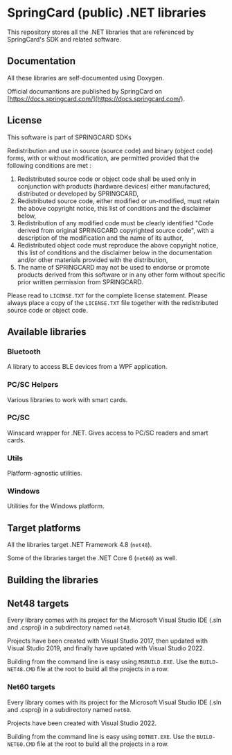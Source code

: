 # SpringCard (public) .NET libraries

This repository stores all the .NET libraries that are referenced by SpringCard's SDK and related software.

## Documentation

All these libraries are self-documented using Doxygen.

Official documantions are published by SpringCard on [https://docs.springcard.com/](https://docs.springcard.com/).

## License

This software is part of SPRINGCARD SDKs

Redistribution and use in source (source code) and binary (object code) forms, with or without modification, are permitted provided that the following conditions are met :

1. Redistributed source code or object code shall be used only in conjunction with products (hardware devices) either manufactured, distributed or developed by SPRINGCARD,
2. Redistributed source code, either modified or un-modified, must retain the above copyright notice, this list of conditions and the disclaimer below,
3. Redistribution of any modified code must be clearly identified "Code derived from original SPRINGCARD copyrighted source code", with a description of the modification and the name of its author,
4. Redistributed object code must reproduce the above copyright notice, this list of conditions and the disclaimer below in the documentation and/or other materials provided with the distribution,
5. The name of SPRINGCARD may not be used to endorse or promote products derived from this software or in any other form without specific prior written permission from SPRINGCARD.

Please read to `LICENSE.TXT` for the complete license statement. Please always place a copy of the `LICENSE.TXT` file together with the redistributed source code or object code.

## Available libraries

### Bluetooth

A library to access BLE devices from a WPF application.

### PC/SC Helpers

Various libraries to work with smart cards.

### PC/SC

Winscard wrapper for .NET. Gives access to PC/SC readers and smart cards. 

### Utils

Platform-agnostic utilities.

### Windows

Utilities for the Windows platform.

## Target platforms

All the libraries target .NET Framework 4.8 (`net48`).

Some of the libraries target the .NET Core 6 (`net60`) as well.

## Building the libraries

## Net48 targets

Every library comes with its project for the Microsoft Visual Studio IDE (.sln and .csproj) in a subdirectory named `net48`.

Projects have been created with Visual Studio 2017, then updated with Visual Studio 2019, and finally have updated with Visual Studio 2022.

Building from the command line is easy using `MSBUILD.EXE`. Use the `BUILD-NET48.CMD` file at the root to build all the projects in a row.

### Net60 targets

Every library comes with its project for the Microsoft Visual Studio IDE (.sln and .csproj) in a subdirectory named `net60`.

Projects have been created with Visual Studio 2022.

Building from the command line is easy using `DOTNET.EXE`. Use the `BUILD-NET60.CMD` file at the root to build all the projects in a row.

